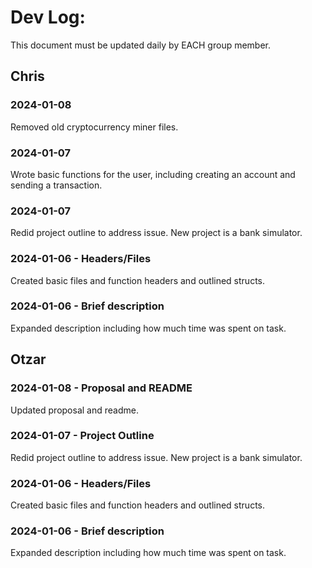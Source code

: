 # Dev Log:

This document must be updated daily by EACH group member.

## Chris

### 2024-01-08
Removed old cryptocurrency miner files.
### 2024-01-07
Wrote basic functions for the user, including creating an account and sending a transaction.
### 2024-01-07
Redid project outline to address issue. New project is a bank simulator.
### 2024-01-06 - Headers/Files
Created basic files and function headers and outlined structs.
### 2024-01-06 - Brief description
Expanded description including how much time was spent on task.

## Otzar
### 2024-01-08 - Proposal and README
Updated proposal and readme.
### 2024-01-07 - Project Outline
Redid project outline to address issue. New project is a bank simulator.
### 2024-01-06 - Headers/Files
Created basic files and function headers and outlined structs.
### 2024-01-06 - Brief description
Expanded description including how much time was spent on task.
